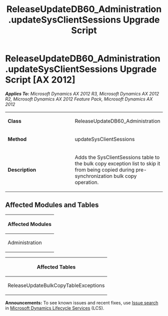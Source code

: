 ﻿---
title: ReleaseUpdateDB60_Administration.updateSysClientSessions Upgrade Script
TOCTitle: ReleaseUpdateDB60_Administration.updateSysClientSessions Upgrade Script
ms:assetid: ebef7b00-a00c-aea5-bda6-2f6bd3b6724c
ms:mtpsurl: https://msdn.microsoft.com/en-us/library/JJ719934(v=AX.60)
ms:contentKeyID: 49712005
ms.date: 05/18/2015
mtps_version: v=AX.60
---

# ReleaseUpdateDB60\_Administration.updateSysClientSessions Upgrade Script [AX 2012]


_**Applies To:** Microsoft Dynamics AX 2012 R3, Microsoft Dynamics AX 2012 R2, Microsoft Dynamics AX 2012 Feature Pack, Microsoft Dynamics AX 2012_

<table>
<colgroup>
<col style="width: 50%" />
<col style="width: 50%" />
</colgroup>
<tbody>
<tr class="odd">
<td><p><strong>Class</strong></p></td>
<td><p>ReleaseUpdateDB60_Administration</p></td>
</tr>
<tr class="even">
<td><p><strong>Method</strong></p></td>
<td><p>updateSysClientSessions</p></td>
</tr>
<tr class="odd">
<td><p><strong>Description</strong></p></td>
<td><p>Adds the SysClientSessions table to the bulk copy exception list to skip it from being copied during pre-synchronization bulk copy operation.</p></td>
</tr>
</tbody>
</table>


## Affected Modules and Tables

<table>
<colgroup>
<col style="width: 100%" />
</colgroup>
<thead>
<tr class="header">
<th><p>Affected Modules</p></th>
</tr>
</thead>
<tbody>
<tr class="odd">
<td><p>Administration</p></td>
</tr>
</tbody>
</table>


<table>
<colgroup>
<col style="width: 100%" />
</colgroup>
<thead>
<tr class="header">
<th><p>Affected Tables</p></th>
</tr>
</thead>
<tbody>
<tr class="odd">
<td><p>ReleaseUpdateBulkCopyTableExceptions</p></td>
</tr>
</tbody>
</table>

  
**Announcements:** To see known issues and recent fixes, use [Issue search](http://go.microsoft.com/fwlink/?linkid=389258) in [Microsoft Dynamics Lifecycle Services](http://go.microsoft.com/fwlink/?linkid=306505) (LCS).

